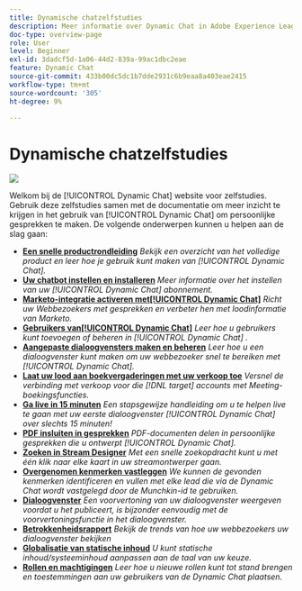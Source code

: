 ```yaml
---
title: Dynamische chatzelfstudies
description: Meer informatie over Dynamic Chat in Adobe Experience League. Gebruik deze tutorials samen met de documentatie om meer inzicht te krijgen in het gebruik van Dynamic Chat om gepersonaliseerde gesprekken te maken.
doc-type: overview-page
role: User
level: Beginner
exl-id: 3dadcf5d-1a06-44d2-839a-99ac1dbc2eae
feature: Dynamic Chat
source-git-commit: 433b00dc5dc1b7dde2931c6b9eaa8a403eae2415
workflow-type: tm+mt
source-wordcount: '305'
ht-degree: 9%

---
```


# Dynamische chatzelfstudies

![](assets/dynamic-chat-header.png)

Welkom bij de [!UICONTROL Dynamic Chat]  website voor zelfstudies. Gebruik deze zelfstudies samen met de documentatie om meer inzicht te krijgen in het gebruik van [!UICONTROL Dynamic Chat]  om persoonlijke gesprekken te maken. De volgende onderwerpen kunnen u helpen aan de slag gaan:

* **[Een snelle productrondleiding](product-tour.md)**
  *Bekijk een overzicht van het volledige product en leer hoe je gebruik kunt maken van [!UICONTROL Dynamic Chat].*
* **[Uw chatbot instellen en installeren](setup.md)**
  *Meer informatie over het instellen van uw [!UICONTROL Dynamic Chat]  abonnement.*
* **[Marketo-integratie activeren met[!UICONTROL Dynamic Chat]](marketo-integration.md)**
  *Richt uw Webbezoekers met gesprekken en verbeter hen met loodinformatie van Marketo.*
* **[Gebruikers van[!UICONTROL Dynamic Chat]](user-management.md)**
  *Leer hoe u gebruikers kunt toevoegen of beheren in [!UICONTROL Dynamic Chat] .*
* **[Aangepaste dialoogvensters maken en beheren](dialogue-management.md)**
  *Leer hoe u een dialoogvenster kunt maken om uw webbezoeker snel te bereiken met [!UICONTROL Dynamic Chat].*
* **[Laat uw lood aan boekvergaderingen met uw verkoop toe](meeting-booking.md)**
  *Versnel de verbinding met verkoop voor die [!DNL target] accounts met Meeting-boekingsfuncties.*
* **[Ga live in 15 minuten](go-live-in-15-minutes.md)**
  *Een stapsgewijze handleiding om u te helpen live te gaan met uw eerste dialoogvenster [!UICONTROL Dynamic Chat]  over slechts 15 minuten!*
* **[PDF insluiten in gesprekken](document-cloud-integration.md)**
  *PDF-documenten delen in persoonlijke gesprekken die u ontwerpt [!UICONTROL Dynamic Chat].*
* **[Zoeken in Stream Designer](search-in-stream-designer.md)**
  *Met een snelle zoekopdracht kunt u met één klik naar elke kaart in uw streamontwerper gaan.*
* **[Overgenomen kenmerken vastleggen](capture-inferred-attributes.md)**
  *We kunnen de gevonden kenmerken identificeren en vullen met elke lead die via de Dynamic Chat wordt vastgelegd door de Munchkin-id te gebruiken.*
* **[Dialoogvenster](dialogue-preview.md)**
  *Een voorvertoning van uw dialoogvenster weergeven voordat u het publiceert, is bijzonder eenvoudig met de voorvertoningsfunctie in het dialoogvenster.*
* **[Betrokkenheidsrapport](engagement-report.md)**
  *Bekijk de trends van hoe uw webbezoekers uw dialoogvenster bekijken*
* **[Globalisatie van statische inhoud](globalization-of-static-content.md)**
  *U kunt statische inhoud/systeeminhoud aanpassen aan de taal van uw keuze.*
* **[Rollen en machtigingen](roles-and-permissions.md)**
  *Leer hoe u nieuwe rollen kunt tot stand brengen en toestemmingen aan uw gebruikers van de Dynamic Chat plaatsen.*

